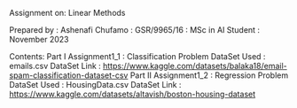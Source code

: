 Assignment on: Linear Methods 

Prepared by  : Ashenafi Chufamo
             : GSR/9965/16
             : MSc in AI Student
             : November 2023

Contents:
    Part I
        Assignment1_1 : Classification Problem
        DataSet Used  : emails.csv
        DataSet Link  : https://www.kaggle.com/datasets/balaka18/email-spam-classification-dataset-csv
    Part II
        Assignment1_2 : Regression Problem
        DataSet Used  : HousingData.csv
        DataSet Link  : https://www.kaggle.com/datasets/altavish/boston-housing-dataset
